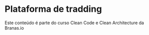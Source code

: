 # Plataforma de tradding

Este conteúdo é parte do curso Clean Code e Clean Architecture da Branas.io